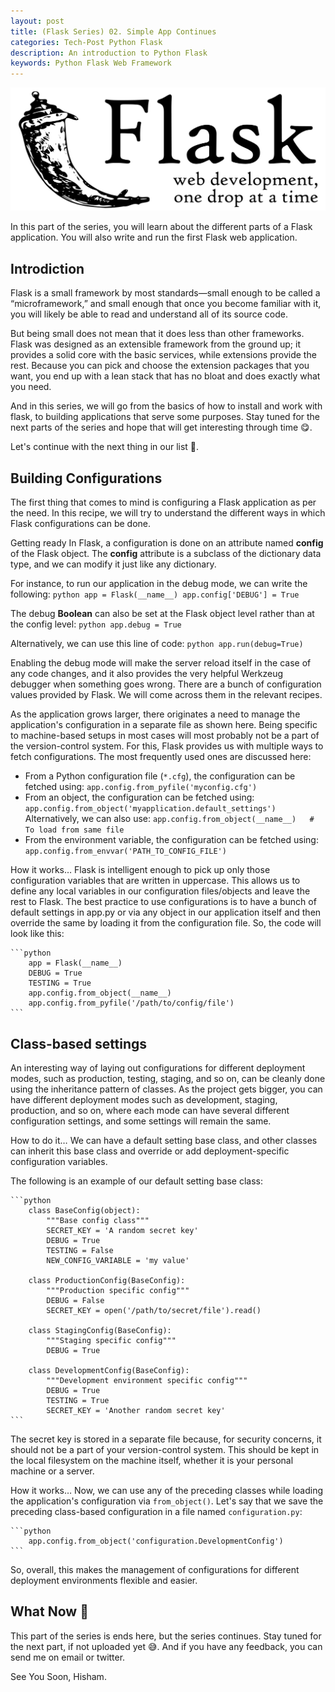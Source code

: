 ```yaml
---
layout: post
title: (Flask Series) 02. Simple App Continues
categories: Tech-Post Python Flask
description: An introduction to Python Flask
keywords: Python Flask Web Framework
---
```


![Flask Logo](/images/blog/flask.png)


In this part of the series, you will learn about the different parts of a Flask application. You will
also write and run the first Flask web application.


## Introdiction

Flask is a small framework by most standards—small enough to be called a “microframework,” 
and small enough that once you become familiar with it, you will likely
be able to read and understand all of its source code.

But being small does not mean that it does less than other frameworks. 
Flask was designed as an extensible framework from the ground up; 
it provides a solid core with the basic services, while extensions provide the rest. 
Because you can pick and choose the extension packages that you want, 
you end up with a lean stack that has no bloat and does exactly what you need.

And in this series, we will go from the basics of how to install and work with flask, 
to building applications that serve some purposes. 
Stay tuned for the next parts of the series and hope that will get interesting through time 😋.

Let's continue with the next thing in our list 🥳.



## Building Configurations


The first thing that comes to mind is configuring a Flask application as per the need. In this
recipe, we will try to understand the different ways in which Flask configurations can be done.

Getting ready
In Flask, a configuration is done on an attribute named **config** of the Flask object.
The **config** attribute is a subclass of the dictionary data type, and we can modify it
just like any dictionary.

For instance, to run our application in the debug mode, we can write the following:
    ```python
        app = Flask(__name__)
        app.config['DEBUG'] = True
    ```

The debug **Boolean** can also be set at the Flask object level rather than at the config level:
    ```python
        app.debug = True
    ```

Alternatively, we can use this line of code:
    ```python
        app.run(debug=True)
    ```

Enabling the debug mode will make the server reload itself in the case
of any code changes, and it also provides the very helpful Werkzeug
debugger when something goes wrong.
There are a bunch of configuration values provided by Flask. We will come across them in the
relevant recipes.

As the application grows larger, there originates a need to manage the application's configuration in a separate file as shown here. Being specific to machine-based setups in most cases will most probably not be a part of the version-control system. For this, Flask provides us with multiple ways to fetch configurations. The most frequently used ones are discussed here:
* From a Python configuration file (`*.cfg`), the configuration can be fetched using:
    `app.config.from_pyfile('myconfig.cfg')`
* From an object, the configuration can be fetched using:
    `app.config.from_object('myapplication.default_settings')`
    Alternatively, we can also use:
    `app.config.from_object(__name__)   # To load from same file`
* From the environment variable, the configuration can be fetched using:
    `app.config.from_envvar('PATH_TO_CONFIG_FILE')`


How it works…
Flask is intelligent enough to pick up only those configuration variables that are written in
uppercase. This allows us to define any local variables in our configuration files/objects and
leave the rest to Flask.
The best practice to use configurations is to have a bunch of default
settings in app.py or via any object in our application itself and then
override the same by loading it from the configuration file. So, the code
will look like this:

    ```python
        app = Flask(__name__)
        DEBUG = True
        TESTING = True
        app.config.from_object(__name__)
        app.config.from_pyfile('/path/to/config/file')
    ```


## Class-based settings

An interesting way of laying out configurations for different deployment modes, such as
production, testing, staging, and so on, can be cleanly done using the inheritance pattern
of classes. As the project gets bigger, you can have different deployment modes such as development, staging, production, and so on, where each mode can have several different configuration settings, and some settings will remain the same.


How to do it…
We can have a default setting base class, and other classes can inherit this base class and override or add deployment-specific configuration variables.

The following is an example of our default setting base class:

    ```python
        class BaseConfig(object):
            """Base config class"""
            SECRET_KEY = 'A random secret key'
            DEBUG = True
            TESTING = False
            NEW_CONFIG_VARIABLE = 'my value'
        
        class ProductionConfig(BaseConfig):
            """Production specific config"""
            DEBUG = False
            SECRET_KEY = open('/path/to/secret/file').read()
    
        class StagingConfig(BaseConfig):
            """Staging specific config"""
            DEBUG = True
    
        class DevelopmentConfig(BaseConfig):
            """Development environment specific config"""
            DEBUG = True
            TESTING = True
            SECRET_KEY = 'Another random secret key'
    ```

The secret key is stored in a separate file because, for security concerns, it should not be a part of your version-control system.
This should be kept in the local filesystem on the machine itself, whether it is your personal machine or a server.

How it works…
Now, we can use any of the preceding classes while loading the application's configuration via `from_object()`. Let's say that we save the preceding class-based configuration in a file named `configuration.py`:

    ```python
        app.config.from_object('configuration.DevelopmentConfig')
    ```

So, overall, this makes the management of configurations for different deployment
environments flexible and easier.




## What Now 🤔

This part of the series is ends here, but the series continues.
Stay tuned for the next part, if not uploaded yet 😅.
And if you have any feedback, you can send me on email or twitter.

See You Soon,
Hisham.